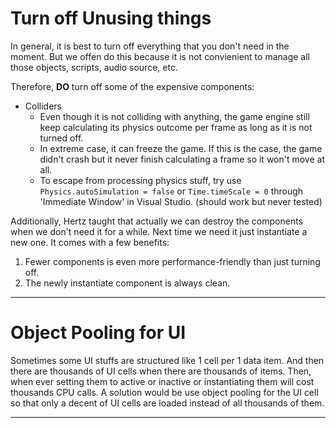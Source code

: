 # Turn off Unusing things
In general, it is best to turn off everything that you don't need in the moment. But we offen do this because it is not convienient to manage all those objects, scripts, audio source, etc.

Therefore, __DO__ turn off some of the expensive components:
* Colliders
	* Even though it is not colliding with anything, the game engine still keep calculating its physics outcome per frame as long as it is not turned off.
	* In extreme case, it can freeze the game. If this is the case, the game didn't crash but it never finish calculating a frame so it won't move at all.
	* To escape from processing physics stuff, try use `Physics.autoSimulation = false` or `Time.timeScale = 0` through 'Immediate Window' in Visual Studio. (should work but never tested)

Additionally, Hertz taught that actually we can destroy the components when we don't need it for a while. Next time we need it just instantiate a new one. It comes with a few benefits:
1. Fewer components is even more performance-friendly than just turning off.
2. The newly instantiate component is always clean.
___
# Object Pooling for UI
Sometimes some UI stuffs are structured like 1 cell per 1 data item. And then there are thousands of UI cells when there are thousands of items. Then, when ever setting them to active or inactive or instantiating them will cost thousands CPU calls.
A solution would be use object pooling for the UI cell so that only a decent of UI cells are loaded instead of all thousands of them.
___
